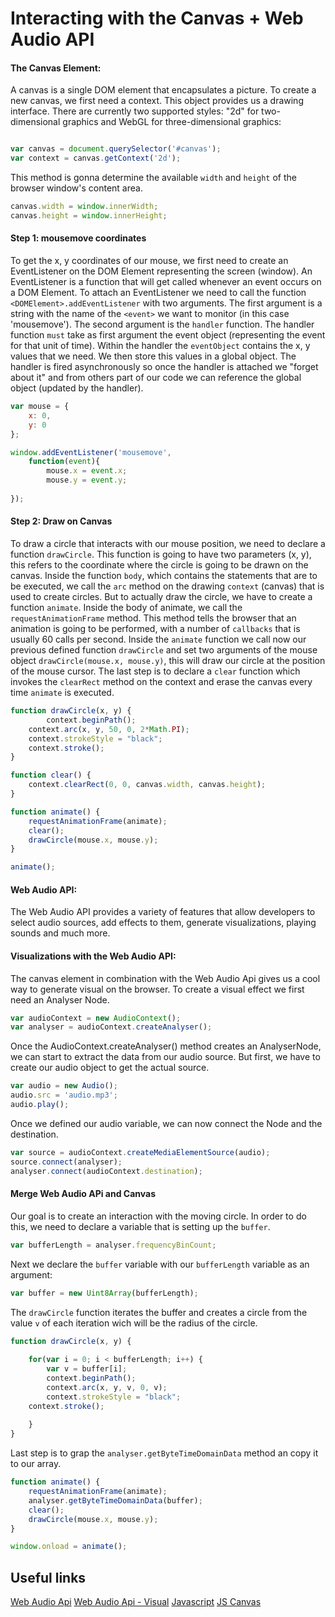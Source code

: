 # Interacting with the Canvas + Web Audio API


#### The Canvas Element: 

A canvas is a single DOM element that encapsulates a picture. To create a new canvas, we first need a context. This object provides us a drawing interface. There are currently two supported styles: "2d" for two-dimensional graphics and WebGL for three-dimensional graphics:  


```Javascript

var canvas = document.querySelector('#canvas');
var context = canvas.getContext('2d');
```
This method is gonna determine the available `width` and `height` of the browser window's content area. 

```Javascript
canvas.width = window.innerWidth;
canvas.height = window.innerHeight;

```
#### Step 1: mousemove coordinates

To get the x, y coordinates of our mouse, we first need to create an EventListener on the DOM Element representing the screen (window). An EventListener is a function that will get called whenever an event occurs on a DOM Element. To attach an EventListener we need to call the function `<DOMElement>.addEventListener` with two arguments. The first argument is a string with the name of the `<event>` we want to monitor (in this case 'mousemove'). The second argument is the `handler` function. The handler function `must` take as first argument the event object (representing the event for that unit of time). Within the handler the `eventObject` contains the x, y values that we need. We then store this values in a global object. The handler is fired asynchronously so once the handler is attached we "forget about it" and from others part of our code we can reference the global object (updated by the handler).
```Javascript
var mouse = {
	x: 0,
	y: 0
};

window.addEventListener('mousemove', 
	function(event){
		mouse.x = event.x;
		mouse.y = event.y;
	 	
});
```

#### Step 2: Draw on Canvas 

To draw a circle that interacts with our mouse position, we need to declare a function `drawCircle`. This function is going to have two parameters (x, y), this refers to the coordinate where the circle is going to be drawn on the canvas. Inside the function `body`, which contains the statements that are to be executed, we call the `arc` method on the drawing `context` (canvas) that is used to create circles. But to actually draw the circle, we have to create a function `animate`. Inside the body of animate, we call the `requestAnimationFrame` method. This method tells the browser that an animation is going to be performed, with a number of `callbacks` that is usually 60 calls per second. Inside the `animate` function we call now our previous defined function `drawCircle` and set two arguments of the mouse object `drawCircle(mouse.x, mouse.y)`, this will draw our circle at the position of the mouse cursor. The last step is to declare a `clear` function which invokes the `clearRect` method on the context and erase the canvas every time `animate` is executed.  



```Javascript
function drawCircle(x, y) {
        context.beginPath();
	context.arc(x, y, 50, 0, 2*Math.PI);
	context.strokeStyle = "black";
	context.stroke();
}

function clear() {
	context.clearRect(0, 0, canvas.width, canvas.height);
}

function animate() {
	requestAnimationFrame(animate);
	clear();
	drawCircle(mouse.x, mouse.y);
}

animate();
```
#### Web Audio API: 

The Web Audio API provides a variety of features that allow developers to select audio sources, add effects to them, generate visualizations, playing sounds and much more.

#### Visualizations with the Web Audio API: 

The canvas element in combination with the Web Audio Api gives us a cool way to generate visual on the browser. To create a visual effect we first need an Analyser Node.
```Javascript
var audioContext = new AudioContext();
var analyser = audioContext.createAnalyser();
```
Once the AudioContext.createAnalyser() method creates an AnalyserNode, we can start to extract the data from our audio source.
But first, we have to create our audio object to get the actual source. 
```Javascript
var audio = new Audio();
audio.src = 'audio.mp3';
audio.play();
```
Once we defined our audio variable, we can now connect the Node and the destination. 
```Javascript
var source = audioContext.createMediaElementSource(audio);
source.connect(analyser);
analyser.connect(audioContext.destination);
```
#### Merge Web Audio APi and Canvas

Our goal is to create an interaction with the moving circle. In order to do this, we need to declare a variable that is setting up the `buffer`. 
```Javascript
var bufferLength = analyser.frequencyBinCount;
```
Next we declare the `buffer` variable with our `bufferLength` variable as an argument:
```Javascript
var buffer = new Uint8Array(bufferLength);
```
The `drawCircle` function iterates the buffer and creates a circle from the value `v` of each iteration wich will be the radius of the circle. 
```Javascript
function drawCircle(x, y) {
	
	for(var i = 0; i < bufferLength; i++) { 
    	var v = buffer[i];
        context.beginPath();
        context.arc(x, y, v, 0, v);
        context.strokeStyle = "black";
	context.stroke();
	
	} 
}
```
Last step is to grap the `analyser.getByteTimeDomainData` method an copy it to our array.
```Javascript
function animate() {
	requestAnimationFrame(animate);
	analyser.getByteTimeDomainData(buffer);
	clear();
	drawCircle(mouse.x, mouse.y);
}

window.onload = animate();
```
## Useful links

[Web Audio Api](https://developer.mozilla.org/de/docs/Web/API/Web_Audio_API)
[Web Audio Api - Visual](https://developer.mozilla.org/en-US/docs/Web/API/Web_Audio_API/Visualizations_with_Web_Audio_API)
[Javascript](https://eloquentjavascript.net/index.html)
[JS Canvas](https://developer.mozilla.org/de/docs/Web/Guide/HTML/Canvas_Tutorial)











